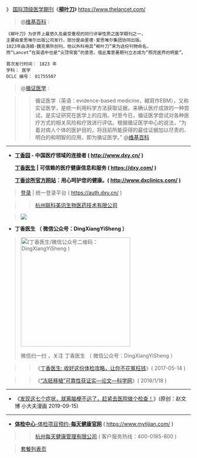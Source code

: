 》 [国际顶级医学期刊](http://paper.sciencenet.cn/p-CNS-14.aspx)《[**柳叶刀**](https://www.thelancet.com/)》 https://www.thelancet.com/

> @[维基百科](https://zh.wikipedia.org/zh/%E6%9F%B3%E8%91%89%E5%88%80_(%E9%9B%9C%E8%AA%8C)) : 
```
《柳叶刀》为世界上最悠久及最受重视的同行评审性质之医学期刊之一，
主要由爱思唯尔出版公司发行，部分是由里德·爱思唯尔集团协同出版。
1823年由汤姆·魏克莱所创刊，他以外科用具“柳叶刀”来为这份刊物命名，
而“Lancet”在英语中也是“尖顶穹窗”的意思，借此寓意著期刊立志成为“照亮医界的明窗”。 

首次发行时间： 1823 年
学科： 医学
OCLC 编号： 01755507
```

> @[循证医学](https://zh.wikipedia.org/zh-cn/%E5%BE%AA%E8%AF%81%E5%8C%BB%E5%AD%A6) : 

>> 循证医学（英语：evidence-based medicine，縮寫作EBM），又称实证医学，是统一利用科学方法获取证据，来确认医疗成效的一种尝试，是实证研究在医学上的应用。时至今日，循证医学尝试对各种医疗方式的相关风险和疗效进行评估。根据循证医学中心的说法，“为着对病人个体的医护目的，将目前所能获得的最佳证据加以尽责的、明白的和明智的应用，即为循证医学。” @[维基百科](https://zh.wikipedia.org/zh-cn/%E5%BE%AA%E8%AF%81%E5%8C%BB%E5%AD%A6)

----------------------------------------------------------------------------------

-  **[丁香园](http://www.dxy.cn/ )  - 中国医疗领域的连接者 ( http://www.dxy.cn/ )** 

   **[丁香医生](https://dxy.com/) | 可信赖的医疗健康信息和服务 ( https://dxy.com/ )**
   
   **[丁香诊所官方网站](http://www.dxclinics.com/)：用心呵护您的健康。( http://www.dxclinics.com/ )**

>  [登录](https://auth.dxy.cn/) | 统一登录平台 ( https://auth.dxy.cn/ ) 

>>  [杭州联科美讯生物医药技术有限公司](https://www.tianyancha.com/search?key=%E4%B8%81%E9%A6%99%E5%9B%AD) 


> <img src="https://camo.githubusercontent.com/635956c909814dec4121ca7523bf45509c32aa32/687474703a2f2f6d6d62697a2e717069632e636e2f6d6d62697a5f6769662f5076723346617371586437756a354a427a413578744c3247306b6a696374434e696142326e47737955444d666d69623557626c6a4b674c6a536c70664745764d30346430554d67624e414c71744a39656c52766738595759672f303f77785f666d743d6769662674703d7765627026777866726f6d3d352677785f6c617a793d31">

-  **丁香医生 （ 微信公众号：DingXiangYiSheng ）**
> <p><img src="https://camo.githubusercontent.com/bc807ec6975f83e7fe49bd000c64d4ccb8733b1a/68747470733a2f2f6d702e77656978696e2e71712e636f6d2f6d702f7172636f64653f7363656e653d31303030303030342673697a653d313032265f5f62697a3d4d6a41314f444d784d4451774d513d3d266d69643d32363537313836303937266964783d3126736e3d37313631373633646234666265366538616337356363303936653362633461662673656e645f74696d653d" width="298" height="298"  alt="(丁香医生/微信公众号二维码：DingXiangYiSheng )" title="微信扫一扫，关注该公众号(丁香医生/微信公众号二维码：DingXiangYiSheng )"></p>
> <p>微信扫一扫 ，关注 丁香医生 （ 微信公众号：DingXiangYiSheng ）</p> 

>> 《[丁香医生:  收好这份体检攻略，让你不花冤枉钱](https://mp.weixin.qq.com/s/3qqKjV76JhM3KK6SplB1CA)》( 2017-05-14 )

>> 《[“冻胚移植”可靠性获证实—论文—科学网](http://paper.sciencenet.cn/htmlpaper/20181181452831845605.shtm)》( 2018/1/18 )
---------------------------------------------------------------------------

- 《[发现这七个症状，就离脑梗不远了，赶紧去医院做个检查！](https://mp.weixin.qq.com/s/nMkjPDVqUE2MaTARFxrAiA)》(原创：赵文博 小大夫漫画 2019-09-15) 

---------------------------------------------------------------------------

- [**体检中心**-体检项目预约-**每天健康官网**](https://www.mytijian.com/) ( https://www.mytijian.com/ )

>> [杭州每天健康管理有限公司](https://www.tianyancha.com/search?key=杭州每天健康管理有限公司) ( 客户服务热线：400-0185-800 )

> [套餐列表页](https://www.mytijian.com/m/jyyy/meal?hospitalId=59&openId=unJoin&from=singlemessage&isappinstalled=0 )
